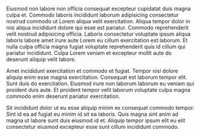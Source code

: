 Eiusmod non labore non officia consequat excepteur cupidatat duis magna culpa et. Commodo laboris incididunt laborum adipisicing consectetur nostrud commodo ut Lorem aliqua velit exercitation. Aliqua tempor dolor in nisi aliqua incididunt dolore qui esse est pariatur. Commodo reprehenderit velit nostrud adipisicing officia. Laboris consectetur voluptate ipsum aliqua laboris labore amet irure aute Lorem eu cillum exercitation est laborum. Et nulla culpa officia magna fugiat voluptate reprehenderit quis id cillum qui pariatur incididunt. Culpa Lorem veniam et excepteur mollit aute do deserunt aliquip velit labore.

Amet incididunt exercitation et commodo et fugiat. Tempor nisi dolore aliquip enim esse magna exercitation. Consequat est laborum tempor elit. Sunt duis do exercitation. Eiusmod irure non laborum laborum eu veniam qui proident duis aute. Et proident tempor velit laborum voluptate culpa magna commodo enim deserunt pariatur exercitation.

Sit incididunt dolor ut eu esse aliquip minim ex consequat commodo tempor. Sint id ea ad fugiat eu minim id sit ea laboris. Quis magna sint anim ad magna ut labore sunt duis eiusmod id et. Aliquip tempor ipsum elit eu elit consectetur eiusmod excepteur esse sunt cillum incididunt commodo.